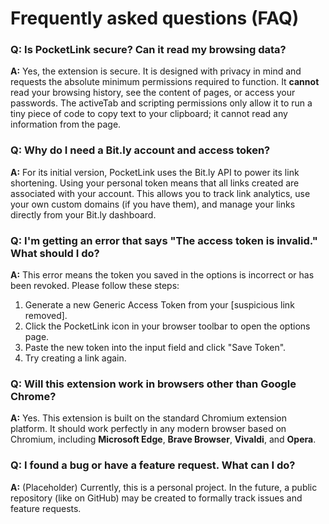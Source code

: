 # **Frequently asked questions (FAQ)**

### **Q: Is PocketLink secure? Can it read my browsing data?**

**A:** Yes, the extension is secure. It is designed with privacy in mind and requests the absolute minimum permissions required to function. It **cannot** read your browsing history, see the content of pages, or access your passwords. The activeTab and scripting permissions only allow it to run a tiny piece of code to copy text to your clipboard; it cannot read any information from the page.

### **Q: Why do I need a Bit.ly account and access token?**

**A:** For its initial version, PocketLink uses the Bit.ly API to power its link shortening. Using your personal token means that all links created are associated with your account. This allows you to track link analytics, use your own custom domains (if you have them), and manage your links directly from your Bit.ly dashboard.

### **Q: I'm getting an error that says "The access token is invalid." What should I do?**

**A:** This error means the token you saved in the options is incorrect or has been revoked. Please follow these steps:

1. Generate a new Generic Access Token from your \[suspicious link removed\].  
2. Click the PocketLink icon in your browser toolbar to open the options page.  
3. Paste the new token into the input field and click "Save Token".  
4. Try creating a link again.

### **Q: Will this extension work in browsers other than Google Chrome?**

**A:** Yes. This extension is built on the standard Chromium extension platform. It should work perfectly in any modern browser based on Chromium, including **Microsoft Edge**, **Brave Browser**, **Vivaldi**, and **Opera**.

### **Q: I found a bug or have a feature request. What can I do?**

**A:** (Placeholder) Currently, this is a personal project. In the future, a public repository (like on GitHub) may be created to formally track issues and feature requests.

